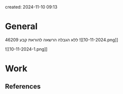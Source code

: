 

created: 2024-11-10 09:13
# General


46209 ללא הגבלה
הרשאה להוראת קבע
![[10-11-2024.png]]

![[10-11-2024-1.png]]

# Work









## References
